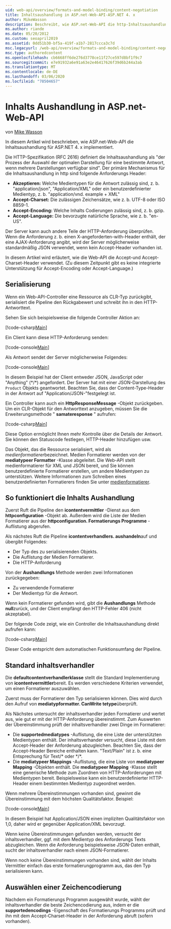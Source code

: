 ```yaml
---
uid: web-api/overview/formats-and-model-binding/content-negotiation
title: Inhaltsaushandlung in ASP.net-Web-API-ASP.NET 4. x
author: MikeWasson
description: Beschreibt, wie ASP.net-Web-API die http-Inhaltsaushandlung für ASP.NET 4. x implementiert.
ms.author: riande
ms.date: 05/20/2012
ms.custom: seoapril2019
ms.assetid: 0dd51b30-bf5a-419f-a1b7-2817ccca3c7d
msc.legacyurl: /web-api/overview/formats-and-model-binding/content-negotiation
msc.type: authoredcontent
ms.openlocfilehash: cb6668ff6de276d3778ce11f27ce597d8bf1f9c7
ms.sourcegitcommit: e7e91932a6e91a63e2e46417626f39d6b244a3ab
ms.translationtype: MT
ms.contentlocale: de-DE
ms.lasthandoff: 03/06/2020
ms.locfileid: "78504657"
---
```

# <a name="content-negotiation-in-aspnet-web-api"></a>Inhalts Aushandlung in ASP.net-Web-API

von [Mike Wasson](https://github.com/MikeWasson)

In diesem Artikel wird beschrieben, wie ASP.net-Web-API die Inhaltsaushandlung für ASP.NET 4. x implementiert.

Die HTTP-Spezifikation (RFC 2616) definiert die Inhaltsaushandlung als "der Prozess der Auswahl der optimalen Darstellung für eine bestimmte Antwort, wenn mehrere Darstellungen verfügbar sind". Der primäre Mechanismus für die Inhaltsaushandlung in http sind folgende Anforderungs Header:

- **Akzeptieren:** Welche Medientypen für die Antwort zulässig sind, z. b. "application/json", "Application/XML" oder ein benutzerdefinierter Medientyp, z. b. &quot;application/vnd. example + XML&quot;
- **Accept-Charset:** Die zulässigen Zeichensätze, wie z. b. UTF-8 oder ISO 8859-1.
- **Accept-Encoding:** Welche Inhalts Codierungen zulässig sind, z. b. gzip.
- **Accept-Language:** Die bevorzugte natürliche Sprache, wie z. b. "en-US".

Der Server kann auch andere Teile der HTTP-Anforderung überprüfen. Wenn die Anforderung z. b. einen X-angeforderten-with-Header enthält, der eine AJAX-Anforderung angibt, wird der Server möglicherweise standardmäßig JSON verwendet, wenn kein Accept-Header vorhanden ist.

In diesem Artikel wird erläutert, wie die Web-API die Accept-und Accept-Charset-Header verwendet. (Zu diesem Zeitpunkt gibt es keine integrierte Unterstützung für Accept-Encoding oder Accept-Language.)

## <a name="serialization"></a>Serialisierung

Wenn ein Web-API-Controller eine Ressource als CLR-Typ zurückgibt, serialisiert die Pipeline den Rückgabewert und schreibt ihn in den HTTP-Antworttext.

Sehen Sie sich beispielsweise die folgende Controller Aktion an:

[!code-csharp[Main](content-negotiation/samples/sample1.cs)]

Ein Client kann diese HTTP-Anforderung senden:

[!code-console[Main](content-negotiation/samples/sample2.cmd)]

Als Antwort sendet der Server möglicherweise Folgendes:

[!code-console[Main](content-negotiation/samples/sample3.cmd)]

In diesem Beispiel hat der Client entweder JSON, JavaScript oder "Anything" (\*/\*) angefordert. Der Server hat mit einer JSON-Darstellung des `Product` Objekts geantwortet. Beachten Sie, dass der Content-Type-Header in der Antwort auf &quot;Application/JSON-&quot;festgelegt ist.

Ein Controller kann auch ein **HttpResponseMessage** -Objekt zurückgeben. Um ein CLR-Objekt für den Antworttext anzugeben, müssen Sie die Erweiterungsmethode " **samateresponse** " aufrufen:

[!code-csharp[Main](content-negotiation/samples/sample4.cs)]

Diese Option ermöglicht Ihnen mehr Kontrolle über die Details der Antwort. Sie können den Statuscode festlegen, HTTP-Header hinzufügen usw.

Das Objekt, das die Ressource serialisiert, wird als *medienformatierer*bezeichnet. Medien Formatierer werden von der **mediatypeer Formatter** -Klasse abgeleitet. Die Web-API stellt medienformatierer für XML und JSON bereit, und Sie können benutzerdefinierte Formatierer erstellen, um andere Medientypen zu unterstützen. Weitere Informationen zum Schreiben eines benutzerdefinierten Formatierers finden Sie unter [medienformatierer](media-formatters.md).

## <a name="how-content-negotiation-works"></a>So funktioniert die Inhalts Aushandlung

Zuerst Ruft die Pipeline den **icontentvermittler** -Dienst aus dem **httpconfiguration** -Objekt ab. Außerdem wird die Liste der Medien Formatierer aus der **httpconfiguration. Formatierungs Programme** -Auflistung abgerufen.

Als nächstes Ruft die Pipeline **icontentverhandlers. aushandeln**auf und übergibt Folgendes:

- Der Typ des zu serialisierenden Objekts.
- Die Auflistung der Medien Formatierer.
- Die HTTP-Anforderung

Von der **Aushandlungs** Methode werden zwei Informationen zurückgegeben:

- Zu verwendende Formatierer
- Der Medientyp für die Antwort.

Wenn kein Formatierer gefunden wird, gibt die **Aushandlungs** Methode **null**zurück, und der Client empfängt den HTTP-Fehler 406 (nicht akzeptabel).

Der folgende Code zeigt, wie ein Controller die Inhaltsaushandlung direkt aufrufen kann:

[!code-csharp[Main](content-negotiation/samples/sample5.cs)]

Dieser Code entspricht dem automatischen Funktionsumfang der Pipeline.

## <a name="default-content-negotiator"></a>Standard inhaltsverhandler

Die **defaultcontentverhandlerklasse** stellt die Standard Implementierung von **icontentvermittler**bereit. Es werden verschiedene Kriterien verwendet, um einen Formatierer auszuwählen.

Zuerst muss der Formatierer den Typ serialisieren können. Dies wird durch den Aufruf von **mediatypformatter. CanWrite tetype**überprüft.

Als Nächstes untersucht der inhaltsverhandler jeden Formatierer und wertet aus, wie gut er mit der HTTP-Anforderung übereinstimmt. Zum Auswerten der Übereinstimmung prüft der inhaltsverhandler zwei Dinge im Formatierer:

- Die **supportedmediatypes** -Auflistung, die eine Liste der unterstützten Medientypen enthält. Der inhaltsverhander versucht, diese Liste mit dem Accept-Header der Anforderung abzugleichen. Beachten Sie, dass der Accept-Header Bereiche enthalten kann. "Text/Plain" ist z. b. eine Entsprechung für Text/\* oder \*/\*.
- Die **mediatypeer Mappings** -Auflistung, die eine Liste von **mediatypeer Mapping** -Objekten enthält. Die **mediatypeer Mapping** -Klasse stellt eine generische Methode zum Zuordnen von HTTP-Anforderungen mit Medientypen bereit. Beispielsweise kann ein benutzerdefinierter HTTP-Header einem bestimmten Medientyp zugeordnet werden.

Wenn mehrere Übereinstimmungen vorhanden sind, gewinnt die Übereinstimmung mit dem höchsten Qualitätsfaktor. Beispiel:

[!code-console[Main](content-negotiation/samples/sample6.cmd)]

In diesem Beispiel hat Application/JSON einen impliziten Qualitätsfaktor von 1,0, daher wird er gegenüber Application/XML bevorzugt.

Wenn keine Übereinstimmungen gefunden werden, versucht der inhaltsverhandler, ggf. mit dem Medientyp des Anforderungs Texts abzugleichen. Wenn die Anforderung beispielsweise JSON-Daten enthält, sucht der inhaltsverhandler nach einem JSON-Formatierer.

Wenn noch keine Übereinstimmungen vorhanden sind, wählt der Inhalts Vermittler einfach das erste formatierungprogramm aus, das den Typ serialisieren kann.

## <a name="selecting-a-character-encoding"></a>Auswählen einer Zeichencodierung

Nachdem ein Formatierungs Programm ausgewählt wurde, wählt der inhaltsverhandler die beste Zeichencodierung aus, indem er die **supportedencodings** -Eigenschaft des Formatierungs Programms prüft und ihn mit dem Accept-Charset-Header in der Anforderung abruft (sofern vorhanden).
